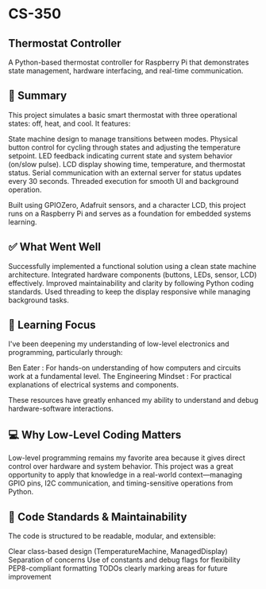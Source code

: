 # CS-350

## Thermostat Controller 

A Python-based thermostat controller for Raspberry Pi that demonstrates state management, hardware interfacing, and real-time communication. 

## 📌 Summary 

This project simulates a basic smart thermostat with three operational states: off, heat, and cool. It features: 

  State machine design  to manage transitions between modes.
  Physical button control  for cycling through states and adjusting the temperature setpoint.
  LED feedback  indicating current state and system behavior (on/slow pulse).
  LCD display  showing time, temperature, and thermostat status.
  Serial communication  with an external server for status updates every 30 seconds.
  Threaded execution  for smooth UI and background operation.
     

Built using GPIOZero, Adafruit sensors, and a character LCD, this project runs on a Raspberry Pi and serves as a foundation for embedded systems learning. 

## ✅ What Went Well 

  Successfully implemented a functional solution using a clean state machine architecture.
  Integrated hardware components (buttons, LEDs, sensor, LCD) effectively.
  Improved maintainability and clarity by following Python coding standards.
  Used threading to keep the display responsive while managing background tasks.
   

## 🔧 Learning Focus 

I've been deepening my understanding of low-level electronics and programming, particularly through: 

  Ben Eater :  For hands-on understanding of how computers and circuits work at a fundamental level.
  The Engineering Mindset :  For practical explanations of electrical systems and components.
     

These resources have greatly enhanced my ability to understand and debug hardware-software interactions. 

## 💻 Why Low-Level Coding Matters 

Low-level programming remains my favorite area because it gives direct control over hardware and system behavior. This project was a great opportunity to apply that knowledge in a real-world context—managing GPIO pins, I2C communication, and timing-sensitive operations from Python. 

## 🧱 Code Standards & Maintainability 

The code is structured to be readable, modular, and extensible: 

  Clear class-based design (TemperatureMachine, ManagedDisplay)
  Separation of concerns
  Use of constants and debug flags for flexibility
  PEP8-compliant formatting
  TODOs clearly marking areas for future improvement
   
